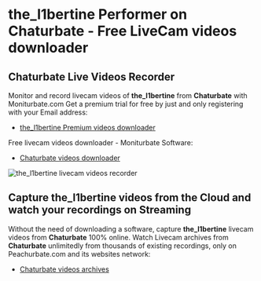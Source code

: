 # the_l1bertine Performer on Chaturbate - Free LiveCam videos downloader

## Chaturbate Live Videos Recorder

Monitor and record livecam videos of **the_l1bertine** from **Chaturbate** with Moniturbate.com
Get a premium trial for free by just and only registering with your Email address:
* [the_l1bertine Premium videos downloader](https://moniturbate.com/request-demo-licence-key.html)

Free livecam videos downloader - Moniturbate Software:
* [Chaturbate videos downloader](https://moniturbate.com/moniturbate-download-software.html)

![the_l1bertine livecam videos recorder](https://peachurnet.com/templates/moniturbate-software.png)


## Capture the_l1bertine videos from the Cloud and watch your recordings on Streaming

Without the need of downloading a software, capture **the_l1bertine** livecam videos from **Chaturbate** 100% online.
Watch Livecam archives from **Chaturbate** unlimitedly from thousands of existing recordings, only on Peachurbate.com and its websites network:
* [Chaturbate videos archives](https://peachurnet.com/)
